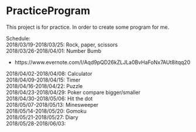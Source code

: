# PracticeProgram

This project is for practice. In order to create some program for me.</br>

Schedule:</br>
2018/03/19-2018/03/25: Rock, paper, scissors</br>
2018/03/26-2018/04/01: Number Bumb</br>
<ul><li>https://www.evernote.com/l/Aqd9pQD26kZLJLa0BvHaFoNx7AUt8itqq20</li></ul>
2018/04/02-2018/04/08: Calculator</br>
2018/04/09-2018/04/15: Timer</br>
2018/04/16-2018/04/22: Puzzle</br>
2018/04/23-2018/04/29: Poker compare bigger/smaller</br>
2018/04/30-2018/05/06: Hit the dot</br>
2018/05/07-2018/05/13: Minesweeper</br>
2018/05/14-2018/05/20: Gomoku</br>
2018/05/21-2018/05/27: Diary</br>
2018/05/28-2018/06/03: </br>
</br>
